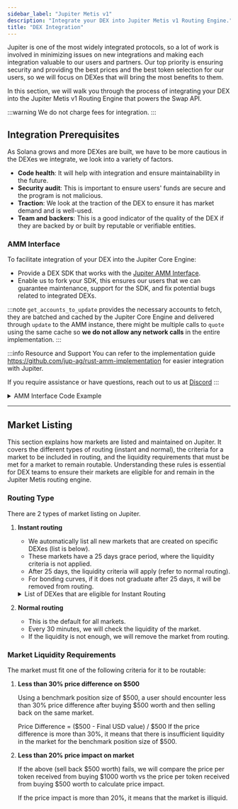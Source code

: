 ```yaml
---
sidebar_label: "Jupiter Metis v1"
description: "Integrate your DEX into Jupiter Metis v1 Routing Engine."
title: "DEX Integration"
---
```


<head>
    <title>DEX Integration</title>
    <meta name="twitter:card" content="summary" />
</head>

Jupiter is one of the most widely integrated protocols, so a lot of work is involved in minimizing issues on new integrations and making each integration valuable to our users and partners. Our top priority is ensuring security and providing the best prices and the best token selection for our users, so we will focus on DEXes that will bring the most benefits to them.

In this section, we will walk you through the process of integrating your DEX into the Jupiter Metis v1 Routing Engine that powers the Swap API.

:::warning We do not charge fees for integration.
:::

## Integration Prerequisites

As Solana grows and more DEXes are built, we have to be more cautious in the DEXes we integrate, we look into a variety of factors.

- **Code health**: It will help with integration and ensure maintainability in the future.
- **Security audit**: This is important to ensure users' funds are secure and the program is not malicious.
- **Traction**: We look at the traction of the DEX to ensure it has market demand and is well-used.
- **Team and backers**: This is a good indicator of the quality of the DEX if they are backed by or built by reputable or verifiable entities.

### AMM Interface

To facilitate integration of your DEX into the Jupiter Core Engine:
- Provide a DEX SDK that works with the [Jupiter AMM Interface](https://docs.rs/crate/jupiter-amm-interface).
- Enable us to fork your SDK, this ensures our users that we can guarantee maintenance, support for the SDK, and fix potential bugs related to integrated DEXs.

:::note
`get_accounts_to_update` provides the necessary accounts to fetch, they are batched and cached by the Jupiter Core Engine and delivered through `update` to the AMM instance, there might be multiple calls to `quote` using the same cache so **we do not allow any network calls** in the entire implementation.
:::

:::info Resource and Support
You can refer to the implementation guide https://github.com/jup-ag/rust-amm-implementation for easier integration with Jupiter.

If you require assistance or have questions, reach out to us at [Discord](https://discord.gg/jup)
:::

<details>
    <summary>
        AMM Interface Code Example
    </summary>
        ```rust
        pub trait Amm {
            // Maybe trait was made too restrictive?
            fn from_keyed_account(keyed_account: &KeyedAccount, amm_context: &AmmContext) -> Result<Self>
            where
                Self: Sized;
            /// A human readable label of the underlying DEX
            fn label(&self) -> String;
            fn program_id(&self) -> Pubkey;
            /// The pool state or market state address
            fn key(&self) -> Pubkey;
            /// The mints that can be traded
            fn get_reserve_mints(&self) -> Vec<Pubkey>;
            /// The accounts necessary to produce a quote
            fn get_accounts_to_update(&self) -> Vec<Pubkey>;
            /// Picks necessary accounts to update it's internal state
            /// Heavy deserialization and precomputation caching should be done in this function
            fn update(&mut self, account_map: &AccountMap) -> Result<()>;

            fn quote(&self, quote_params: &QuoteParams) -> Result<Quote>;

            /// Indicates which Swap has to be performed along with all the necessary account metas
            fn get_swap_and_account_metas(&self, swap_params: &SwapParams) -> Result<SwapAndAccountMetas>;

            /// Indicates if get_accounts_to_update might return a non constant vec
            fn has_dynamic_accounts(&self) -> bool {
                false
            }

            /// Indicates whether `update` needs to be called before `get_reserve_mints`
            fn requires_update_for_reserve_mints(&self) -> bool {
                false
            }

            // Indicates that whether ExactOut mode is supported
            fn supports_exact_out(&self) -> bool {
                false
            }

            fn get_user_setup(&self) -> Option<AmmUserSetup> {
                None
            }

            fn clone_amm(&self) -> Box<dyn Amm + Send + Sync>;

            /// It can only trade in one direction from its first mint to second mint, assuming it is a two mint AMM
            fn unidirectional(&self) -> bool {
                false
            }

            /// For testing purposes, provide a mapping of dependency programs to function
            fn program_dependencies(&self) -> Vec<(Pubkey, String)> {
                vec![]
            }

            fn get_accounts_len(&self) -> usize {
                32 // Default to a near whole legacy transaction to penalize no implementation
            }

            /// The identifier of the underlying liquidity
            ///
            /// Example:
            /// For RaydiumAmm uses Openbook market A this will return Some(A)
            /// For Openbook market A, it will also return Some(A)
            fn underlying_liquidities(&self) -> Option<HashSet<Pubkey>> {
                None
            }

            /// Provides a shortcut to establish if the AMM can be used for trading
            /// If the market is active at all
            fn is_active(&self) -> bool {
                true
            }
        }
        ```
</details>

---

## Market Listing

This section explains how markets are listed and maintained on Jupiter. It covers the different types of routing (instant and normal), the criteria for a market to be included in routing, and the liquidity requirements that must be met for a market to remain routable. Understanding these rules is essential for DEX teams to ensure their markets are eligible for and remain in the Jupiter Metis routing engine.

### Routing Type

There are 2 types of market listing on Jupiter.

1. **Instant routing**
    - We automatically list all new markets that are created on specific DEXes (list is below).
    - These markets have a 25 days grace period, where the liquidity criteria is not applied.
    - After 25 days, the liquidity criteria will apply (refer to normal routing).
    - For bonding curves, if it does not graduate after 25 days, it will be removed from routing.

    <details>
        <summary>
            List of DEXes that are eligible for Instant Routing
        </summary>
            - Meteora Dynamic Bonding Curve
            - Meteora Dynamic AMM
            - Meteora DAMM V2
            - Meteora DLMM
            - Raydium
            - Raydium CLMM
            - Raydium CPMM
            - Raydium Launchlab
            - Pump.fun AMM
            - Pump.fun
            - Fluxbeam
            - Whirlpool
            - Moonshot
            - Virtuals
            - Boop.fun
    </details>

2. **Normal routing**
    - This is the default for all markets.
    - Every 30 minutes, we will check the liquidity of the market.
    - If the liquidity is not enough, we will remove the market from routing.

### Market Liquidity Requirements

The market must fit one of the following criteria for it to be routable:

1. **Less than 30% price difference on $500**

    Using a benchmark position size of $500, a user should encounter less than 30% price difference after buying $500 worth and then selling back on the same market.

    Price Difference = ($500 - Final USD value) / $500
    If the price difference is more than 30%, it means that there is insufficient liquidity in the market for the benchmark position size of $500.

2. **Less than 20% price impact on market**

    If the above (sell back $500 worth) fails, we will compare the price per token received from buying $1000 worth vs the price per token received from buying $500 worth to calculate price impact.

    If the price impact is more than 20%, it means that the market is illiquid.
